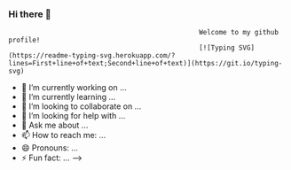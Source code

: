 ### Hi there 👋


                                                    Welcome to my github profile! 
                                                    [![Typing SVG](https://readme-typing-svg.herokuapp.com/?lines=First+line+of+text;Second+line+of+text)](https://git.io/typing-svg)
- 🔭 I’m currently working on ...
- 🌱 I’m currently learning ...
- 👯 I’m looking to collaborate on ...
- 🤔 I’m looking for help with ...
- 💬 Ask me about ...
- 📫 How to reach me: ...
- 😄 Pronouns: ...
- ⚡ Fun fact: ...
-->

